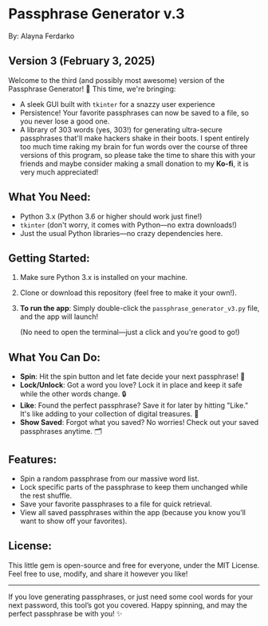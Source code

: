# Passphrase Generator v.3
By: Alayna Ferdarko

## Version 3 (February 3, 2025)
Welcome to the third (and possibly most awesome) version of the Passphrase Generator! 🎉 This time, we're bringing:
- A sleek GUI built with `tkinter` for a snazzy user experience
- Persistence! Your favorite passphrases can now be saved to a file, so you never lose a good one.
- A library of 303 words (yes, 303!) for generating ultra-secure passphrases that'll make hackers shake in their boots. I spent entirely too much time raking my brain for fun words over the course of three versions of this program, so please take the time to share this with your friends and maybe consider making a small donation to my **Ko-fi**, it is very much appreciated!

## What You Need:
- Python 3.x (Python 3.6 or higher should work just fine!)
- `tkinter` (don't worry, it comes with Python—no extra downloads!)
- Just the usual Python libraries—no crazy dependencies here.

## Getting Started:
1. Make sure Python 3.x is installed on your machine.
2. Clone or download this repository (feel free to make it your own!).
3. **To run the app**: Simply double-click the `passphrase_generator_v3.py` file, and the app will launch!
   
   (No need to open the terminal—just a click and you're good to go!)

## What You Can Do:
- **Spin**: Hit the spin button and let fate decide your next passphrase! 🔮
- **Lock/Unlock**: Got a word you love? Lock it in place and keep it safe while the other words change. 🔒
- **Like**: Found the perfect passphrase? Save it for later by hitting "Like." It's like adding to your collection of digital treasures. 💎
- **Show Saved**: Forgot what you saved? No worries! Check out your saved passphrases anytime. 🗂️

## Features:
- Spin a random passphrase from our massive word list.
- Lock specific parts of the passphrase to keep them unchanged while the rest shuffle.
- Save your favorite passphrases to a file for quick retrieval.
- View all saved passphrases within the app (because you know you’ll want to show off your favorites).

## License:
This little gem is open-source and free for everyone, under the MIT License. Feel free to use, modify, and share it however you like!

---

If you love generating passphrases, or just need some cool words for your next password, this tool’s got you covered. Happy spinning, and may the perfect passphrase be with you! ✨
